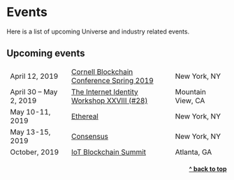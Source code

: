 # Events

Here is a list of upcoming Universe and industry related events.

## Upcoming events

<table class="table">
  <thead>
    <tr>
      <td>April 12, 2019</td>
      <td><a href="https://www.cbspringconference.org/" target="_blank" rel="nofollow noopener external noreferrer">Cornell Blockchain Conference Spring 2019</a></td>
      <td>New York, NY</td>
    </tr>
    <tr>
      <td>April 30 – May 2, 2019</td>
      <td><a href="https://internetidentityworkshop.com/" target="_blank" rel="nofollow noopener external noreferrer">The Internet Identity Workshop XXVIII (#28)</a></td>
      <td>Mountain View, CA</td>
    </tr>
    <tr>
      <td>May 10-11, 2019</td>
      <td><a href="https://etherealsummit.com/" target="_blank" rel="nofollow noopener">Ethereal</a></td>
      <td>New York, NY</td>
    </tr>
    <tr>
      <td>May 13-15, 2019</td>
      <td><a href="https://www.coindesk.com/events/consensus-2019" target="_blank" rel="nofollow noopener">Consensus</a></td>
      <td>New York, NY</td>
    </tr>
    <tr>
      <td>October, 2019</td>
      <td><a href="https://tmt.knect365.com/iot-blockchain-summit/" target="_blank" rel="nofollow noopener external noreferrer">IoT Blockchain Summit</a></td>
      <td>Atlanta, GA</td>
    </tr>
  </thead>
</table>


<div align="right">
    <b><a href="#events">^ back to top</a></b>
</div>
